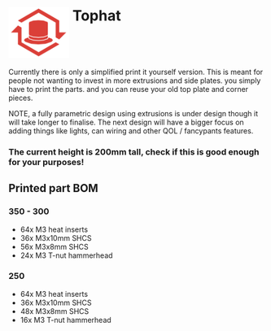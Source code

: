 # <img src="Media/Tophat_logo.png" align="top" height="100" /> Tophat 
Currently there is only a simplified print it yourself version. This is meant for people not wanting to invest in more extrusions and side plates. you simply have to print the parts. and you can reuse your old top plate and corner pieces.

NOTE, a fully parametric design using extrusions is under design though it will take longer to finalise. The next design will have a bigger focus on adding things like lights, can wiring and other QOL / fancypants features.

### The current height is 200mm tall, check if this is good enough for your purposes!

## Printed part BOM
### 350 - 300
- 64x M3 heat inserts
- 36x M3x10mm SHCS
- 56x M3x8mm SHCS
- 24x M3 T-nut hammerhead

### 250
- 64x M3 heat inserts
- 36x M3x10mm SHCS
- 48x M3x8mm SHCS
- 16x M3 T-nut hammerhead

